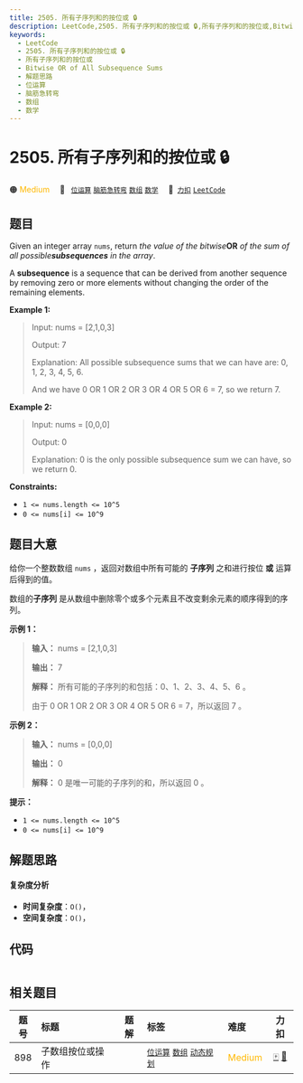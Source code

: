 ```yaml
---
title: 2505. 所有子序列和的按位或 🔒
description: LeetCode,2505. 所有子序列和的按位或 🔒,所有子序列和的按位或,Bitwise OR of All Subsequence Sums,解题思路,位运算,脑筋急转弯,数组,数学
keywords:
  - LeetCode
  - 2505. 所有子序列和的按位或 🔒
  - 所有子序列和的按位或
  - Bitwise OR of All Subsequence Sums
  - 解题思路
  - 位运算
  - 脑筋急转弯
  - 数组
  - 数学
---
```


# 2505. 所有子序列和的按位或 🔒

🟠 <font color=#ffb800>Medium</font>&emsp; 🔖&ensp; [`位运算`](/tag/bit-manipulation.md) [`脑筋急转弯`](/tag/brainteaser.md) [`数组`](/tag/array.md) [`数学`](/tag/math.md)&emsp; 🔗&ensp;[`力扣`](https://leetcode.cn/problems/bitwise-or-of-all-subsequence-sums) [`LeetCode`](https://leetcode.com/problems/bitwise-or-of-all-subsequence-sums)

## 题目

Given an integer array `nums`, return _the value of the bitwise_**OR** _of the
sum of all possible**subsequences** in the array_.

A **subsequence** is a sequence that can be derived from another sequence by
removing zero or more elements without changing the order of the remaining
elements.



**Example 1:**

> Input: nums = [2,1,0,3]
> 
> Output: 7
> 
> Explanation: All possible subsequence sums that we can have are: 0, 1, 2, 3, 4, 5, 6.
> 
> And we have 0 OR 1 OR 2 OR 3 OR 4 OR 5 OR 6 = 7, so we return 7.

**Example 2:**

> Input: nums = [0,0,0]
> 
> Output: 0
> 
> Explanation: 0 is the only possible subsequence sum we can have, so we return 0.

**Constraints:**

  * `1 <= nums.length <= 10^5`
  * `0 <= nums[i] <= 10^9`


## 题目大意

给你一个整数数组 `nums` ，返回对数组中所有可能的 **子序列** 之和进行按位 **或** 运算后得到的值。

数组的**子序列** 是从数组中删除零个或多个元素且不改变剩余元素的顺序得到的序列。



**示例  1：**

> 
> 
> 
> 
> 
> **输入：** nums = [2,1,0,3]
> 
> **输出：** 7
> 
> **解释：** 所有可能的子序列的和包括：0、1、2、3、4、5、6 。
> 
> 由于 0 OR 1 OR 2 OR 3 OR 4 OR 5 OR 6 = 7，所以返回 7 。
> 
> 

**示例 2：**

> 
> 
> 
> 
> 
> **输入：** nums = [0,0,0]
> 
> **输出：** 0
> 
> **解释：** 0 是唯一可能的子序列的和，所以返回 0 。
> 
> 



**提示：**

  * `1 <= nums.length <= 10^5`
  * `0 <= nums[i] <= 10^9`


## 解题思路

#### 复杂度分析

- **时间复杂度**：`O()`，
- **空间复杂度**：`O()`，

## 代码

```javascript

```

## 相关题目

<!-- prettier-ignore -->
| 题号 | 标题 | 题解 | 标签 | 难度 | 力扣 |
| :------: | :------ | :------: | :------ | :------ | :------: |
| 898 | 子数组按位或操作 |  |  [`位运算`](/tag/bit-manipulation.md) [`数组`](/tag/array.md) [`动态规划`](/tag/dynamic-programming.md) | <font color=#ffb800>Medium</font> | [🀄️](https://leetcode.cn/problems/bitwise-ors-of-subarrays) [🔗](https://leetcode.com/problems/bitwise-ors-of-subarrays) |